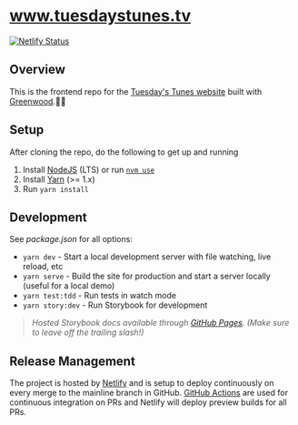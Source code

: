# www.tuesdaystunes.tv

[![Netlify Status](https://api.netlify.com/api/v1/badges/03f43ad6-9b13-4a85-b682-d3a95a3e359d/deploy-status)](https://app.netlify.com/sites/laughing-kare-be3077/deploys)

## Overview

This is the frontend repo for the [Tuesday's Tunes website](https://www.tuesdaystunes.tv) built with [Greenwood](https://www.greenwoodjs.io/).🏃‍♂️

## Setup

After cloning the repo, do the following to get up and running
1. Install [NodeJS](https://nodejs.org/en/) (LTS) or run [`nvm use`](https://github.com/nvm-sh/nvm)
1. Install [Yarn](https://yarnpkg.com/en/) (>= 1.x)
1. Run `yarn install`

## Development

See _package.json_ for all options:
- `yarn dev` - Start a local development server with file watching, live reload, etc
- `yarn serve` - Build the site for production and start a server locally (useful for a local demo)
- `yarn test:tdd` - Run tests in watch mode
- `yarn story:dev` - Run Storybook for development

> _Hosted Storybook docs available through [GitHub Pages](http://analogstudiosri.github.io/www.tuesdaystunes.tv).  (Make sure to leave off the trailing slash!)_

## Release Management

The project is hosted by [Netlify](https://www.netlify.com/) and is setup to deploy continuously on every merge to the mainline branch in GitHub.  [GitHub Actions](https://github.com/features/actions) are used for continuous integration on PRs and Netlify will deploy preview builds for all PRs.